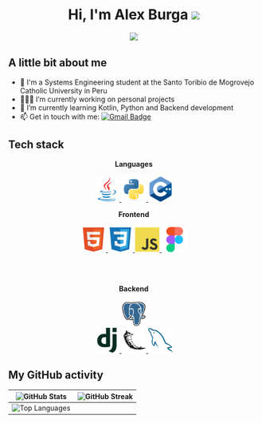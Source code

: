 <h1 align="center">Hi, I'm Alex Burga <img src="https://media.giphy.com/media/hvRJCLFzcasrR4ia7z/giphy.gif" width="35"></h1>
<p align="center">
  <a href="https://github.com/DenverCoder1/readme-typing-svg">
    <img src="https://readme-typing-svg.herokuapp.com?font=Time+New+Roman&color=%23C8BE25&size=25&center=true&vCenter=true&width=600&height=100&lines=Systems+Engineering+Student;Lifelong+Learning;Open+Source+Contributor;Passionate+About+Technology" target="_blank">
  </a>
</p>

## A little bit about me
- 🏫 I'm a Systems Engineering student at the Santo Toribio de Mogrovejo Catholic University in Peru
- 👩🏻‍💻 I’m currently working on personal projects
- 🌱 I’m currently learning Kotlin, Python and Backend development
- 📫 Get in touch with me: <a href ="mailto:alhexmbs@gmail.com">![Gmail Badge](https://img.shields.io/badge/-alhexmbs@gmail.com-c14438?style=flat-square&logo=Gmail&logoColor=white&link=mailto:alhexmbs@gmail.com)</a>

## Tech stack
<p align="center">
  <b>Languages</b>
  <br>
  <br>
  <a href="https://docs.oracle.com/en/java/" target="_blank">
    <code><img src="https://github.com/devicons/devicon/blob/master/icons/java/java-original.svg" alt="Java" height="50"/></code>
  </a>

  <a href="https://docs.python.org/3/" target="_blank">
    <code><img src="https://github.com/devicons/devicon/blob/master/icons/python/python-original.svg" alt="Python" height="50"/></code>
  </a>

  <a href="https://learn.microsoft.com/en-us/cpp/?view=msvc-170" target="_blank">
    <code><img src="https://github.com/devicons/devicon/blob/master/icons/cplusplus/cplusplus-original.svg" alt="C++" height="50"/></code>
  </a>
  
</p>

<p align="center">
  <b>Frontend</b>
  <br>
  <br>
  <a href="https://developer.mozilla.org/en-US/docs/Web/HTML" target="_blank">
    <code><img src="https://github.com/devicons/devicon/blob/master/icons/html5/html5-original.svg" alt="HTML" height="50"/></code>
  </a>
  <a href="https://developer.mozilla.org/en-US/docs/Web/CSS" target="_blank">
    <code><img src="https://github.com/devicons/devicon/blob/master/icons/css3/css3-original.svg" alt="CSS" height="50"/></code>
  </a>
  <a href="https://developer.mozilla.org/en-US/docs/Web/JavaScript" target="_blank">
    <code><img src="https://github.com/devicons/devicon/blob/master/icons/javascript/javascript-original.svg" alt="JavaScript" height="50"/></code>
  </a>
  <a href="https://www.figma.com/" target="_blank">
    <code><img src="https://github.com/devicons/devicon/blob/master/icons/figma/figma-original.svg" alt="Figma" height="50"/></code>
  </a>
</p>

<br>
<br>

<p align="center">
  <b>Backend</b>
  <br>
  <br>
  <a href="https://www.postgresql.org/docs/" target="_blank">
    <code><img src="https://github.com/devicons/devicon/blob/master/icons/postgresql/postgresql-original.svg" alt="Postgresql" height="50"/></code>
  </a>
  <br>
  <a href="https://www.djangoproject.com/" target="_blank">
    <code><img src="https://github.com/devicons/devicon/blob/master/icons/django/django-plain.svg" alt="Django" height="50"/></code>
  </a>
  <a href="https://flask.palletsprojects.com/en/3.0.x/" target="_blank">
    <code><img src="https://github.com/devicons/devicon/blob/master/icons/flask/flask-original.svg" alt="Flask" height="50"/></code>
  </a>
  <a href="https://dev.mysql.com/doc/" target="_blank">
    <code><img src="https://github.com/devicons/devicon/blob/master/icons/mysql/mysql-original.svg" alt="MySQL" height="50"/></code>
  </a>
</p>

## My GitHub activity

<img src="https://github-readme-stats.vercel.app/api?username=alhexmbs&include_all_commits=true&show_icons=true&theme=github_dark" alt="GitHub Stats">|<img src="https://github-readme-streak-stats.herokuapp.com/?user=alhexmbs&theme=blueberry_duo" alt="GitHub Streak">
|---|---|
<img src="https://github-readme-stats.vercel.app/api/top-langs/?username=alhexmbs&layout=compact&theme=github_dark" alt="Top Languages">|
